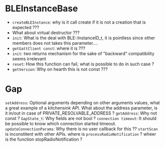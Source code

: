 # BLEInstanceBase

* `createBLEInstance`: why is it call create if it is not a creation that is
expected ???
* What about virtual destructor ???
* `init`: What is the deal with BLE::InstanceID_t, it is pointless since other
members does not takes this parameter....
* `getGattClient const`: where it is ???
* `init`: two returns mechanism for the sake of "backward" compatibility seems
irrelevant
* `reset`: How this function can fail, what is possible to do in such case ?
* `getVersion`: Why on hearth this is not const ???


# Gap
`setAddress`: Optional arguments depending on other arguments values, what a
great example of a kitchensink API. What about the address parameter, is it in/out
in case of PRIVATE_RESOLVABLE_ADDRESS ?
`getAddress`: Why not const ?
`GapState_t`: Why fields are not bool ?
`connection timeout`: It should be possible to know which connection started timeout.
`updateConnectionParams`: Why there is no user callback for this ??
`startScan` is inconstitent with other APIs.
where is `processRadioNotification` ?
wheer is the function stopRadioNotification ?
